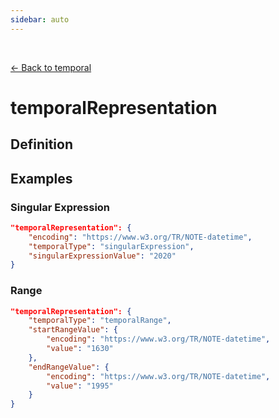```yaml
---
sidebar: auto
---
```


<br>

[← Back to temporal](./temporal.html)

# temporalRepresentation

## Definition

<template>
   <table v-if="this.subjectTagging.temporal" id ="property-table">
     <p class="larger-text">{{this.subjectTagging.temporal.properties.temporalRepresentation.description}}</p>
  <tr>
    <th>Property</th>
    <th>Expected Type</th>
    <th>Description</th>
  </tr>
  <tr v-for="item, index in this.subjectTagging.temporal.properties.temporalRepresentation.properties" :key="index">
    <td><a :href="index + '.html'" >{{index}}</a></td>
    <td>{{item.type}}</td>
    <td>{{item.description}}</td>
  </tr>
</table> 
</template>

<script>
import axios from 'axios'


export default {

    data() {
        return {
          schema: [],
          coreCitation: [],
          dataEndpoints: [],
          subjectTagging: [],
          dataBiography: [],
          resourceConstellation: [],
          dataLifecycle: []
        }
    },
    methods: {
        whatsUp(){
          console.log(this.subjectTagging)
        }
    },
    computed: {
        data() {
            return this.$page.frontmatter
        }
    },
    created() {
        //returns a promise
        axios.get("https://raw.githubusercontent.com/nblmc/Data-Context/master/schema.json")
            .then(response => {
                this.schema = response.data.properties
                this.coreCitation = response.data.properties.coreCitation.properties
                this.dataEndpoints = response.data.properties.dataEndpoints
                this.subjectTagging = response.data.properties.subjectTagging.properties
                this.dataBiography = response.data.properties.dataBiography.properties
                this.resourceConstellation = response.data.properties.resourceConstellation.properties
                this.dataLifecycle = response.data.properties.dataLifecycle.properties
            }).catch(err => {
                console.log(err)
            })
    }
}
</script>

<style lang="stylus">

table#property-table
  width:100%

p.larger-text
  font-size 120%

</style>

## Examples

### Singular Expression 

```json
"temporalRepresentation": {
	"encoding": "https://www.w3.org/TR/NOTE-datetime",
	"temporalType": "singularExpression",
	"singularExpressionValue": "2020"
}
```


### Range 
```json
"temporalRepresentation": {
	"temporalType": "temporalRange",
	"startRangeValue": {
		"encoding": "https://www.w3.org/TR/NOTE-datetime",
		"value": "1630"
	},
	"endRangeValue": {
		"encoding": "https://www.w3.org/TR/NOTE-datetime",
		"value": "1995"
	}
}
```
